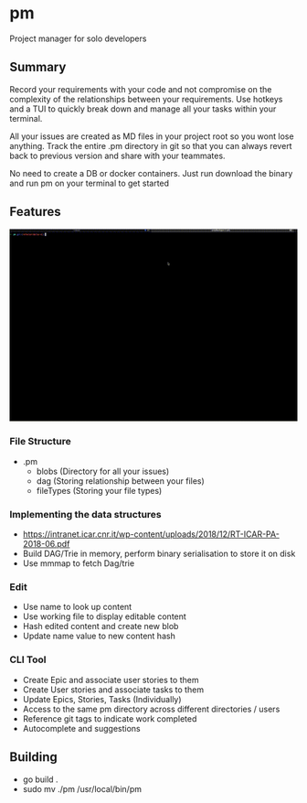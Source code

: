 # pm
Project manager for solo developers

## Summary
Record your requirements with your code and not compromise on the complexity of the relationships
between your requirements. Use hotkeys and a TUI to quickly break down and manage all your tasks
within your terminal.

All your issues are created as MD files in your project root so you wont lose anything. Track
the entire .pm directory in git so that you can always revert back to previous version and
share with your teammates.

No need to create a DB or docker containers. Just run download the binary and run pm on your terminal
to get started

## Features

![](https://github.com/kehvinbehvin/pm/blob/main/example.gif)

### File Structure
- .pm
    - blobs (Directory for all your issues)
    - dag (Storing relationship between your files)
    - fileTypes (Storing your file types)

### Implementing the data structures
- https://intranet.icar.cnr.it/wp-content/uploads/2018/12/RT-ICAR-PA-2018-06.pdf
- Build DAG/Trie in memory, perform binary serialisation to store it on disk
- Use mmmap to fetch Dag/trie

### Edit
- Use name to look up content
- Use working file to display editable content
- Hash edited content and create new blob
- Update name value to new content hash

### CLI Tool
- Create Epic and associate user stories to them
- Create User stories and associate tasks to them
- Update Epics, Stories, Tasks (Individually)
- Access to the same pm directory across different directories / users
- Reference git tags to indicate work completed
- Autocomplete and suggestions

## Building
- go build .
- sudo mv ./pm /usr/local/bin/pm